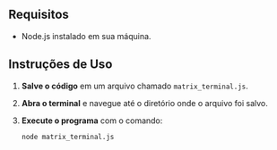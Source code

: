 ## Requisitos

- Node.js instalado em sua máquina.

## Instruções de Uso

1. **Salve o código** em um arquivo chamado `matrix_terminal.js`.

2. **Abra o terminal** e navegue até o diretório onde o arquivo foi salvo.

3. **Execute o programa** com o comando:

   ```bash
   node matrix_terminal.js
   ```
   
